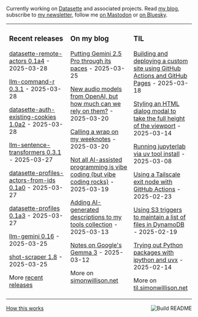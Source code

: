 Currently working on [Datasette](https://datasette.io/) and associated projects. Read [my blog](https://simonwillison.net/), subscribe to [my newsletter](https://simonw.substack.com/), follow me <a href="https://fedi.simonwillison.net/@simon">on Mastodon</a> or [on Bluesky](https://bsky.app/profile/simonwillison.net).

<table><tr><td valign="top" width="33%">

### Recent releases
<!-- recent_releases starts -->
[datasette-remote-actors 0.1a4](https://github.com/datasette/datasette-remote-actors/releases/tag/0.1a4) - 2025-03-28

[llm-command-r 0.3.1](https://github.com/simonw/llm-command-r/releases/tag/0.3.1) - 2025-03-28

[datasette-auth-existing-cookies 1.0a2](https://github.com/simonw/datasette-auth-existing-cookies/releases/tag/1.0a2) - 2025-03-28

[llm-sentence-transformers 0.3.1](https://github.com/simonw/llm-sentence-transformers/releases/tag/0.3.1) - 2025-03-27

[datasette-profiles-actors-from-ids 0.1a0](https://github.com/datasette/datasette-profiles-actors-from-ids/releases/tag/0.1a0) - 2025-03-27

[datasette-profiles 0.1a3](https://github.com/datasette/datasette-profiles/releases/tag/0.1a3) - 2025-03-27

[llm-gemini 0.16](https://github.com/simonw/llm-gemini/releases/tag/0.16) - 2025-03-25

[shot-scraper 1.8](https://github.com/simonw/shot-scraper/releases/tag/1.8) - 2025-03-25
<!-- recent_releases ends -->
More [recent releases](https://github.com/simonw/simonw/blob/main/releases.md)
</td><td valign="top" width="34%">

### On my blog
<!-- blog starts -->
[Putting Gemini 2.5 Pro through its paces](https://simonwillison.net/2025/Mar/25/gemini/) - 2025-03-25

[New audio models from OpenAI, but how much can we rely on them?](https://simonwillison.net/2025/Mar/20/new-openai-audio-models/) - 2025-03-20

[Calling a wrap on my weeknotes](https://simonwillison.net/2025/Mar/20/calling-a-wrap-on-my-weeknotes/) - 2025-03-20

[Not all AI-assisted programming is vibe coding (but vibe coding rocks)](https://simonwillison.net/2025/Mar/19/vibe-coding/) - 2025-03-19

[Adding AI-generated descriptions to my tools collection](https://simonwillison.net/2025/Mar/13/tools-colophon/) - 2025-03-13

[Notes on Google's Gemma 3](https://simonwillison.net/2025/Mar/12/gemma-3/) - 2025-03-12
<!-- blog ends -->
More on [simonwillison.net](https://simonwillison.net/)
</td><td valign="top" width="33%">

### TIL
<!-- tils starts -->
[Building and deploying a custom site using GitHub Actions and GitHub Pages](https://til.simonwillison.net/github-actions/github-pages) - 2025-03-18

[Styling an HTML dialog modal to take the full height of the viewport](https://til.simonwillison.net/css/dialog-full-height) - 2025-03-14

[Running jupyterlab via uv tool install](https://til.simonwillison.net/jupyter/jupyterlab-uv-tool-install) - 2025-03-08

[Using a Tailscale exit node with GitHub Actions](https://til.simonwillison.net/tailscale/tailscale-github-actions) - 2025-02-23

[Using S3 triggers to maintain a list of files in DynamoDB](https://til.simonwillison.net/aws/s3-triggers-dynamodb) - 2025-02-19

[Trying out Python packages with ipython and uvx](https://til.simonwillison.net/python/itry) - 2025-02-14
<!-- tils ends -->
More on [til.simonwillison.net](https://til.simonwillison.net/)
</td></tr></table>

<a href="https://github.com/simonw/simonw/actions"><img src="https://github.com/simonw/simonw/workflows/Build%20README/badge.svg" align="right" alt="Build README"></a> <a href="https://simonwillison.net/2020/Jul/10/self-updating-profile-readme/">How this works</a>
